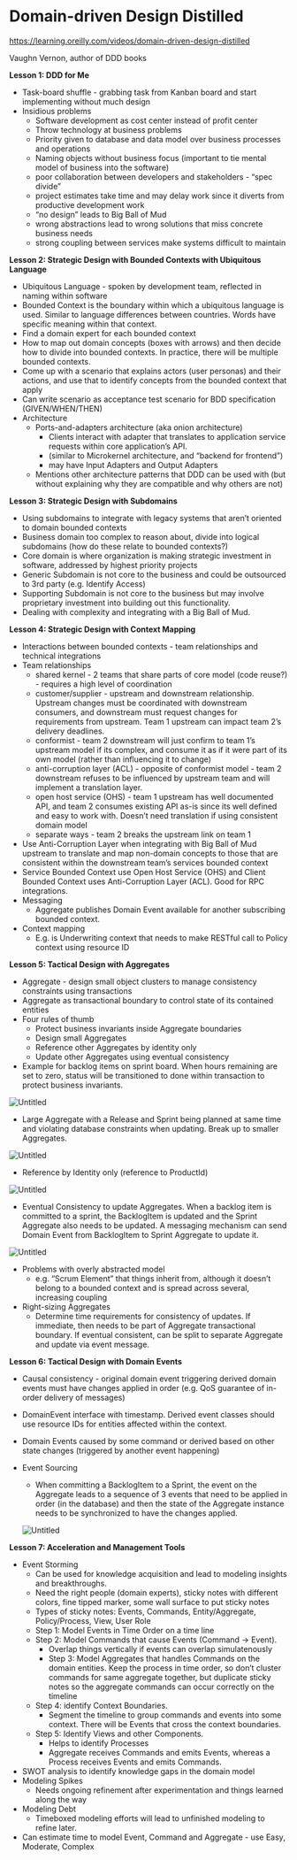 # Domain-driven Design Distilled

https://learning.oreilly.com/videos/domain-driven-design-distilled

Vaughn Vernon, author of DDD books

**Lesson 1: DDD for Me**

- Task-board shuffle - grabbing task from Kanban board and start implementing without much design
- Insidious problems
    - Software development as cost center instead of profit center
    - Throw technology at business problems
    - Priority given to database and data model over business processes and operations
    - Naming objects without business focus (important to tie mental model of business into the software)
    - poor collaboration between developers and stakeholders - “spec divide”
    - project estimates take time and may delay work since it diverts from productive development work
    - “no design” leads to Big Ball of Mud
    - wrong abstractions lead to wrong solutions that miss concrete business needs
    - strong coupling between services make systems difficult to maintain

**Lesson 2: Strategic Design with Bounded Contexts with Ubiquitous Language**

- Ubiquitous Language - spoken by development team, reflected in naming within software
- Bounded Context is the boundary within which a ubiquitous language is used.  Similar to language differences between countries.  Words have specific meaning within that context.
- Find a domain expert for each bounded context
- How to map out domain concepts (boxes with arrows) and then decide how to divide into bounded contexts.  In practice, there will be multiple bounded contexts.
- Come up with a scenario that explains actors (user personas) and their actions, and use that to identify concepts from the bounded context that apply
- Can write scenario as acceptance test scenario for BDD specification (GIVEN/WHEN/THEN)
- Architecture
    - Ports-and-adapters architecture (aka onion architecture)
        - Clients interact with adapter that translates to application service requests within core application’s API.
        - (similar to Microkernel architecture, and “backend for frontend”)
        - may have Input Adapters and Output Adapters
    - Mentions other architecture patterns that DDD can be used with (but without explaining why they are compatible and why others are not)

**Lesson 3: Strategic Design with Subdomains**

- Using subdomains to integrate with legacy systems that aren’t oriented to domain bounded contexts
- Business domain too complex to reason about, divide into logical subdomains (how do these relate to bounded contexts?)
- Core domain is where organization is making strategic investment in software, addressed by highest priority projects
- Generic Subdomain is not core to the business and could be outsourced to 3rd party (e.g. Identify Access)
- Supporting Subdomain is not core to the business but may involve proprietary investment into building out this functionality.
- Dealing with complexity and integrating with a Big Ball of Mud.

**Lesson 4: Strategic Design with Context Mapping**

- Interactions between bounded contexts - team relationships and technical integrations
- Team relationships
    - shared kernel - 2 teams that share parts of core model (code reuse?) - requires a high level of coordination
    - customer/supplier - upstream and downstream relationship.  Upstream changes must be coordinated with downstream consumers, and downstream must request changes for requirements from upstream.  Team 1 upstream can impact team 2’s delivery deadlines.
    - conformist - team 2 downstream will just confirm to team 1’s upstream model if its complex, and consume it as if it were part of its own model (rather than influencing it to change)
    - anti-corruption layer (ACL) - opposite of conformist model - team 2 downstream refuses to be influenced by upstream team and will implement a translation layer.
    - open host service (OHS) - team 1 upstream has well documented API, and team 2 consumes existing API as-is since its well defined and easy to work with.  Doesn’t need translation if using consistent domain model
    - separate ways - team 2 breaks the upstream link on team 1
- Use Anti-Corruption Layer when integrating with Big Ball of Mud upstream to translate and map non-domain concepts to those that are consistent within the downstream team’s services bounded context
- Service Bounded Context use Open Host Service (OHS) and Client Bounded Context uses Anti-Corruption Layer (ACL).  Good for RPC integrations.
- Messaging
    - Aggregate publishes Domain Event available for another subscribing bounded context.
- Context mapping
    - E.g. is Underwriting context that needs to make RESTful call to Policy context using resource ID

**Lesson 5: Tactical Design with Aggregates**

- Aggregate - design small object clusters to manage consistency constraints using transactions
- Aggregate as transactional boundary to control state of its contained entities
- Four rules of thumb
    - Protect business invariants inside Aggregate boundaries
    - Design small Aggregates
    - Reference other Aggregates by identity only
    - Update other Aggregates using eventual consistency
- Example for backlog items on sprint board.  When hours remaining are set to zero, status will be transitioned to done within transaction to protect business invariants.

![Untitled](https://s3-us-west-2.amazonaws.com/secure.notion-static.com/8f417ad1-1989-4eec-a786-983ab02b15e4/Untitled.png)

- Large Aggregate with a Release and Sprint being planned at same time and violating database constraints when updating.  Break up to smaller Aggregates.

![Untitled](https://s3-us-west-2.amazonaws.com/secure.notion-static.com/97d48df2-28ff-4356-bff6-5b93560dbac0/Untitled.png)

- Reference by Identity only (reference to ProductId)

![Untitled](https://s3-us-west-2.amazonaws.com/secure.notion-static.com/c4989d62-16c1-4acb-981d-9d7166dd26f6/Untitled.png)

- Eventual Consistency to update Aggregates.  When a backlog item is committed to a sprint, the BacklogItem is updated and the Sprint Aggregate also needs to be updated.  A messaging mechanism can send Domain Event from BacklogItem to Sprint Aggregate to update it.

![Untitled](https://s3-us-west-2.amazonaws.com/secure.notion-static.com/1e359368-d7c2-45f0-90d2-98d4e1ebd046/Untitled.png)

- Problems with overly abstracted model
    - e.g. “Scrum Element” that things inherit from, although it doesn’t belong to a bounded context and is spread across several, increasing coupling
- Right-sizing Aggregates
    - Determine time requirements for consistency of updates.  If immediate, then needs to be part of Aggregate transactional boundary.  If eventual consistent, can be split to separate Aggregate and update via event message.

**Lesson 6: Tactical Design with Domain Events**

- Causal consistency - original domain event triggering derived domain events must have changes applied in order (e.g. QoS guarantee of in-order delivery of messages)
- DomainEvent interface with timestamp.  Derived event classes should use resource IDs for entities affected within the context.
- Domain Events caused by some command or derived based on other state changes (triggered by another event happening)
- Event Sourcing
    - When committing a BacklogItem to a Sprint, the event on the Aggregate leads to a sequence of 3 events that need to be applied in order (in the database) and then the state of the Aggregate instance needs to be synchronized to have the changes applied.
    
    ![Untitled](https://s3-us-west-2.amazonaws.com/secure.notion-static.com/52feebdc-fe88-4a21-a780-1a0b3d7ec677/Untitled.png)
    

**Lesson 7: Acceleration and Management Tools**

- Event Storming
    - Can be used for knowledge acquisition and lead to modeling insights and breakthroughs.
    - Need the right people (domain experts), sticky notes with different colors, fine tipped marker, some wall surface to put sticky notes
    - Types of sticky notes: Events, Commands, Entity/Aggregate, Policy/Process, View, User Role
    - Step 1: Model Events in Time Order on a time line
    - Step 2: Model Commands that cause Events (Command → Event).
        - Overlap things vertically if events can overlap simulatenously
        - Step 3: Model Aggregates that handles Commands on the domain entities.  Keep the process in time order, so don’t cluster commands for same aggregate together, but duplicate sticky notes so the aggregate commands can occur correctly on the timeline
    - Step 4: identify Context Boundaries.
        - Segment the timeline to group commands and events into some context.  There will be Events that cross the context boundaries.
    - Step 5: Identify Views and other Components.
        - Helps to identify Processes
        - Aggregate receives Commands and emits Events, whereas a Process receives Events and emits Commands.
- SWOT analysis to identify knowledge gaps in the domain model
- Modeling Spikes
    - Needs ongoing refinement after experimentation and things learned along the way
- Modeling Debt
    - Timeboxed modeling efforts will lead to unfinished modeling to refine later.
- Can estimate time to model Event, Command and Aggregate - use Easy, Moderate, Complex
